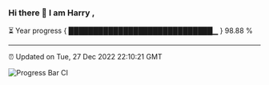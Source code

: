 ### Hi there 👋 I am Harry , 

⏳ Year progress { █████████████████████████████▁ } 98.88 %

---

⏰ Updated on Tue, 27 Dec 2022 22:10:21 GMT

![Progress Bar CI](https://github.com/duykhang68/duykhang68/workflows/Progress%20Bar%20CI/badge.svg)
